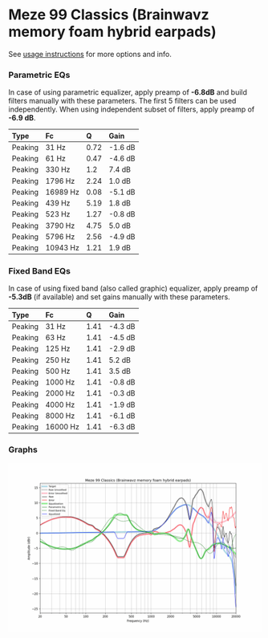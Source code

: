 # Meze 99 Classics (Brainwavz memory foam hybrid earpads)
See [usage instructions](https://github.com/jaakkopasanen/AutoEq#usage) for more options and info.

### Parametric EQs
In case of using parametric equalizer, apply preamp of **-6.8dB** and build filters manually
with these parameters. The first 5 filters can be used independently.
When using independent subset of filters, apply preamp of **-6.9 dB**.

| Type    | Fc       |    Q | Gain    |
|:--------|:---------|:-----|:--------|
| Peaking | 31 Hz    | 0.72 | -1.6 dB |
| Peaking | 61 Hz    | 0.47 | -4.6 dB |
| Peaking | 330 Hz   | 1.2  | 7.4 dB  |
| Peaking | 1796 Hz  | 2.24 | 1.0 dB  |
| Peaking | 16989 Hz | 0.08 | -5.1 dB |
| Peaking | 439 Hz   | 5.19 | 1.8 dB  |
| Peaking | 523 Hz   | 1.27 | -0.8 dB |
| Peaking | 3790 Hz  | 4.75 | 5.0 dB  |
| Peaking | 5796 Hz  | 2.56 | -4.9 dB |
| Peaking | 10943 Hz | 1.21 | 1.9 dB  |

### Fixed Band EQs
In case of using fixed band (also called graphic) equalizer, apply preamp of **-5.3dB**
(if available) and set gains manually with these parameters.

| Type    | Fc       |    Q | Gain    |
|:--------|:---------|:-----|:--------|
| Peaking | 31 Hz    | 1.41 | -4.3 dB |
| Peaking | 63 Hz    | 1.41 | -4.5 dB |
| Peaking | 125 Hz   | 1.41 | -2.9 dB |
| Peaking | 250 Hz   | 1.41 | 5.2 dB  |
| Peaking | 500 Hz   | 1.41 | 3.5 dB  |
| Peaking | 1000 Hz  | 1.41 | -0.8 dB |
| Peaking | 2000 Hz  | 1.41 | -0.3 dB |
| Peaking | 4000 Hz  | 1.41 | -1.9 dB |
| Peaking | 8000 Hz  | 1.41 | -6.1 dB |
| Peaking | 16000 Hz | 1.41 | -6.3 dB |

### Graphs
![](./Meze%2099%20Classics%20(Brainwavz%20memory%20foam%20hybrid%20earpads).png)